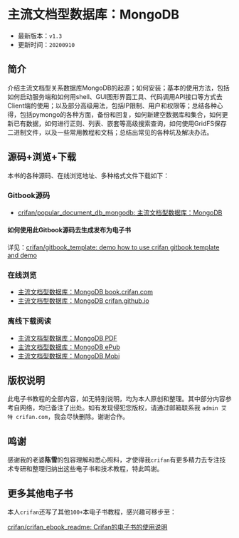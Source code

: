 # 主流文档型数据库：MongoDB

* 最新版本：`v1.3`
* 更新时间：`20200910`

## 简介

介绍主流文档型关系数据库MongoDB的起源；如何安装；基本的使用方法，包括如何启动服务端和如何用shell、GUI图形界面工具、代码调用API接口等方式去Client端的使用；以及部分高级用法，包括IP限制、用户和权限等；总结各种心得，包括pymongo的各种方面，备份和回复，如何新建空数据库和集合，如何更新已有数据，如何进行正则、列表、嵌套等高级搜索查询，如何使用GridFS保存二进制文件，以及一些常用教程和文档；总结出常见的各种坑及解决办法。

## 源码+浏览+下载

本书的各种源码、在线浏览地址、多种格式文件下载如下：

### Gitbook源码

* [crifan/popular_document_db_mongodb: 主流文档型数据库：MongoDB](https://github.com/crifan/popular_document_db_mongodb)

#### 如何使用此Gitbook源码去生成发布为电子书

详见：[crifan/gitbook_template: demo how to use crifan gitbook template and demo](https://github.com/crifan/gitbook_template)

### 在线浏览

* [主流文档型数据库：MongoDB book.crifan.com](https://book.crifan.com/books/popular_document_db_mongodb/website)
* [主流文档型数据库：MongoDB crifan.github.io](https://crifan.github.io/popular_document_db_mongodb/website)

### 离线下载阅读

* [主流文档型数据库：MongoDB PDF](https://book.crifan.com/books/popular_document_db_mongodb/pdf/popular_document_db_mongodb.pdf)
* [主流文档型数据库：MongoDB ePub](https://book.crifan.com/books/popular_document_db_mongodb/epub/popular_document_db_mongodb.epub)
* [主流文档型数据库：MongoDB Mobi](https://book.crifan.com/books/popular_document_db_mongodb/mobi/popular_document_db_mongodb.mobi)

## 版权说明

此电子书教程的全部内容，如无特别说明，均为本人原创和整理。其中部分内容参考自网络，均已备注了出处。如有发现侵犯您版权，请通过邮箱联系我 `admin 艾特 crifan.com`，我会尽快删除。谢谢合作。

## 鸣谢

感谢我的老婆**陈雪**的包容理解和悉心照料，才使得我`crifan`有更多精力去专注技术专研和整理归纳出这些电子书和技术教程，特此鸣谢。

## 更多其他电子书

本人`crifan`还写了其他`100+`本电子书教程，感兴趣可移步至：

[crifan/crifan_ebook_readme: Crifan的电子书的使用说明](https://github.com/crifan/crifan_ebook_readme)
